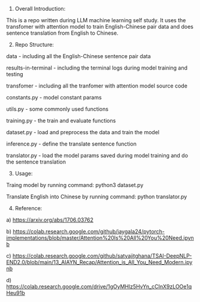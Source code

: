 1. Overall Introduction:

This is a repo written during LLM machine learning self study. It uses the transfomer with attention model to train English-Chinese pair data and does sentence translation from English to Chinese.


2. Repo Structure:

data - including all the English-Chinese sentence pair data

results-in-terminal - including the terminal logs during model training and testing

transfomer - including all the tranfomer with attention model source code

constants.py - model constant params 

utils.py - some commonly used functions

training.py - the train and evaluate functions

dataset.py - load and preprocess the data and train the model

inference.py - define the translate sentence function

translator.py - load the model params saved during model training and do the sentence translation


3. Usage:

Traing model by running command: python3 dataset.py

Translate English into Chinese by running command: python translator.py


4. Reference:

a) https://arxiv.org/abs/1706.03762

b) https://colab.research.google.com/github/jaygala24/pytorch-implementations/blob/master/Attention%20Is%20All%20You%20Need.ipynb

c) https://colab.research.google.com/github/satyajitghana/TSAI-DeepNLP-END2.0/blob/main/13_AIAYN_Recap/Attention_is_All_You_Need_Modern.ipynb

d) https://colab.research.google.com/drive/1gOyMHlz5HvYn_cCInX9zLOOe1qHeu91b
